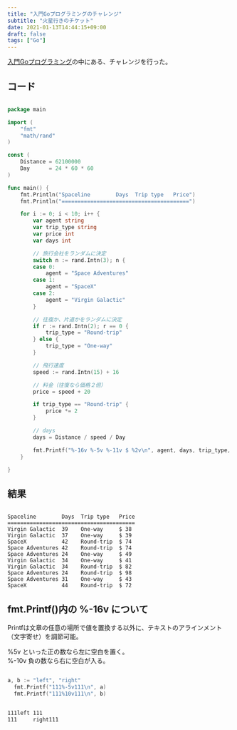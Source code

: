 ```yaml
---
title: "入門Goプログラミングのチャレンジ"
subtitle: "火星行きのチケット"
date: 2021-01-13T14:44:15+09:00
draft: false
tags: ["Go"]
---
```


[入門Goプログラミング](https://www.amazon.co.jp/%E5%85%A5%E9%96%80Go%E3%83%97%E3%83%AD%E3%82%B0%E3%83%A9%E3%83%9F%E3%83%B3%E3%82%B0-Nathan-Youngman/dp/4798158658/ref=tmm_pap_swatch_0?_encoding=UTF8&qid=&sr=)の中にある、チャレンジを行った。

<!-- more -->

## コード

```go

package main

import (
	"fmt"
	"math/rand"
)

const (
	Distance = 62100000
	Day      = 24 * 60 * 60
)

func main() {
	fmt.Println("Spaceline        Days  Trip type   Price")
	fmt.Println("========================================")

	for i := 0; i < 10; i++ {
		var agent string
		var trip_type string
		var price int
		var days int

		// 旅行会社をランダムに決定
		switch n := rand.Intn(3); n {
		case 0:
			agent = "Space Adventures"
		case 1:
			agent = "SpaceX"
		case 2:
			agent = "Virgin Galactic"
		}

		// 往復か、片道かをランダムに決定
		if r := rand.Intn(2); r == 0 {
			trip_type = "Round-trip"
		} else {
			trip_type = "One-way"
		}

		// 飛行速度
		speed := rand.Intn(15) + 16

		// 料金（往復なら価格２倍）
		price = speed + 20

		if trip_type == "Round-trip" {
			price *= 2
		}

		// days
		days = Distance / speed / Day

		fmt.Printf("%-16v %-5v %-11v $ %2v\n", agent, days, trip_type, price)
	}

}

```

## 結果

```shell

Spaceline        Days  Trip type   Price
========================================
Virgin Galactic  39    One-way     $ 38
Virgin Galactic  37    One-way     $ 39
SpaceX           42    Round-trip  $ 74
Space Adventures 42    Round-trip  $ 74
Space Adventures 24    One-way     $ 49
Virgin Galactic  34    One-way     $ 41
Virgin Galactic  34    Round-trip  $ 82
Space Adventures 24    Round-trip  $ 98
Space Adventures 31    One-way     $ 43
SpaceX           44    Round-trip  $ 72

```

## fmt.Printf()内の %-16v について

Printfは文章の任意の場所で値を置換する以外に、テキストのアラインメント（文字寄せ）を調節可能。

%5v といった正の数なら左に空白を置く。  
%-10v 負の数なら右に空白が入る。

```go

a, b := "left", "right"
  fmt.Printf("111%-5v111\n", a)
  fmt.Printf("111%10v111\n", b)

```

```sh

111left 111
111     right111

```